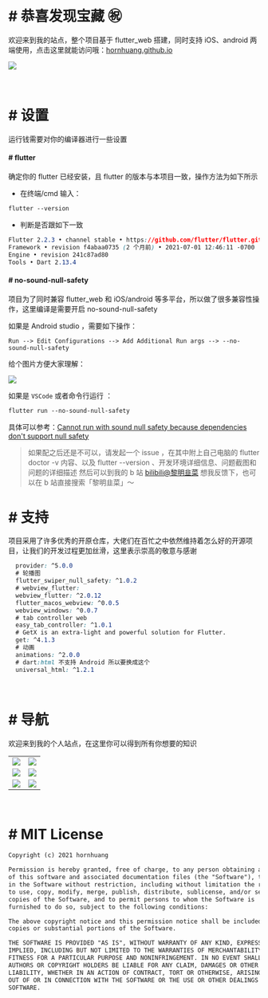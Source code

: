 # # 恭喜发现宝藏 ㊗️

欢迎来到我的站点，整个项目基于 flutter_web 搭建，同时支持 iOS、android 两端使用，点击这里就能访问哦：[hornhuang.github.io](https://hornhuang.github.io/#/?pg=index&)

![](https://github.com/hornhuang/PictureRepository/blob/master/hornhuang_github_io/hornhuang_github_io_bac.png)

</br>
  
# # 设置

运行钱需要对你的编译器进行一些设置

#### # flutter

确定你的 flutter 已经安装，且 flutter 的版本与本项目一致，操作方法为如下所示

- 在终端/cmd 输入：

```css
flutter --version
```

- 判断是否跟如下一致

```css
Flutter 2.2.3 • channel stable • https://github.com/flutter/flutter.git
Framework • revision f4abaa0735 (2 个月前) • 2021-07-01 12:46:11 -0700
Engine • revision 241c87ad80
Tools • Dart 2.13.4
```

#### # no-sound-null-safety

项目为了同时兼容 flutter_web 和 iOS/android 等多平台，所以做了很多兼容性操作，这里编译是需要开启 no-sound-null-safety

如果是 Android studio ，需要如下操作：

`Run --> Edit Configurations --> Add Additional Run args --> --no-sound-null-safety`

给个图片方便大家理解：

![](https://img-blog.csdnimg.cn/a6ec135e51ae41a5bd9979d0c5ba2376.png)

如果是 `VSCode` 或者命令行运行 ：

```css
flutter run --no-sound-null-safety
```

具体可以参考：[Cannot run with sound null safety because dependencies don't support null safety](https://stackoverflow.com/questions/64917744/cannot-run-with-sound-null-safety-because-dependencies-dont-support-null-safety)

> 如果配之后还是不可以，请发起一个 issue ，在其中附上自己电脑的 flutter doctor -v 内容、以及 flutter --version 、开发环境详细信息、问题截图和问题的详细描述
> 然后可以到我的 b 站 [bilibili@黎明韭菜]() 想我反馈下，也可以在 b 站直接搜索「黎明韭菜」～

# # 支持
  
项目采用了许多优秀的开原仓库，大佬们在百忙之中依然维持着怎么好的开源项目，让我们的开发过程更加丝滑，这里表示崇高的敬意与感谢
  
```css
  provider: ^5.0.0
  # 轮播图
  flutter_swiper_null_safety: ^1.0.2
  # webview_flutter:
  webview_flutter: ^2.0.12
  flutter_macos_webview: ^0.0.5
  webview_windows: ^0.0.7
  # tab controller web
  easy_tab_controller: ^1.0.1
  # GetX is an extra-light and powerful solution for Flutter.
  get: ^4.1.3
  # 动画
  animations: ^2.0.0
  # dart:html 不支持 Android 所以要换成这个
  universal_html: ^1.2.1
```

</br>

# # 导航

欢迎来到我的个人站点，在这里你可以得到所有你想要的知识

<table>
  <tr>
    <td><img src="https://github.com/hornhuang/PictureRepository/blob/master/hornhuang_github_io/hornhuang_github_io_bac_0.gif"></td>
    <td><img src="https://github.com/hornhuang/PictureRepository/blob/master/hornhuang_github_io/hornhuang_github_io_bac_1.gif"></td>
  </tr>
  <tr>
    <td><img src="https://github.com/hornhuang/PictureRepository/blob/master/hornhuang_github_io/hornhuang_github_io_bac_2.gif"></td>
    <td><img src="https://github.com/hornhuang/PictureRepository/blob/master/hornhuang_github_io/hornhuang_github_io_bac_3.gif"></td>
  </tr>
  <tr>
    <td><img src="https://github.com/hornhuang/PictureRepository/blob/master/hornhuang_github_io/hornhuang_github_io_bac_4.gif"></td>
    <td><img src="https://github.com/hornhuang/PictureRepository/blob/master/hornhuang_github_io/hornhuang_github_io_bac_5.gif"></td
  </tr>
</table>

</br>
  
# # MIT License

```html
Copyright (c) 2021 hornhuang

Permission is hereby granted, free of charge, to any person obtaining a copy
of this software and associated documentation files (the "Software"), to deal
in the Software without restriction, including without limitation the rights
to use, copy, modify, merge, publish, distribute, sublicense, and/or sell
copies of the Software, and to permit persons to whom the Software is
furnished to do so, subject to the following conditions:

The above copyright notice and this permission notice shall be included in all
copies or substantial portions of the Software.

THE SOFTWARE IS PROVIDED "AS IS", WITHOUT WARRANTY OF ANY KIND, EXPRESS OR
IMPLIED, INCLUDING BUT NOT LIMITED TO THE WARRANTIES OF MERCHANTABILITY,
FITNESS FOR A PARTICULAR PURPOSE AND NONINFRINGEMENT. IN NO EVENT SHALL THE
AUTHORS OR COPYRIGHT HOLDERS BE LIABLE FOR ANY CLAIM, DAMAGES OR OTHER
LIABILITY, WHETHER IN AN ACTION OF CONTRACT, TORT OR OTHERWISE, ARISING FROM,
OUT OF OR IN CONNECTION WITH THE SOFTWARE OR THE USE OR OTHER DEALINGS IN THE
SOFTWARE.
```
